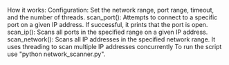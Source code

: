 How it works:
Configuration: Set the network range, port range, timeout, and the number of threads.
scan_port(): Attempts to connect to a specific port on a given IP address. If successful, it prints that the port is open.
scan_ip(): Scans all ports in the specified range on a given IP address.
scan_network(): Scans all IP addresses in the specified network range. It uses threading to scan multiple IP addresses concurrently
To run the script use "python network_scanner.py".
